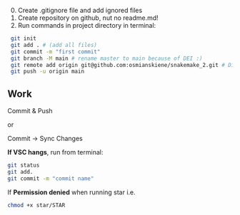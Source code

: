 0. Create .gitignore file and add ignored files
1. Create repository on github, nut no readme.md!
2. Run commands in project directory in terminal:

~~~bash
 git init
 git add . # (add all files)
 git commit -m "first commit"
 git branch -M main # rename master to main because of DEI :)
 git remote add origin git@github.com:osmianskiene/snakemake_2.git # Different for every project
 git push -u origin main
~~~

## Work

Commit & Push

or 

Commit -> Sync Changes

**If VSC hangs**, run from terminal:

~~~bash
git status
git add.
git commit -m "commit name"
~~~

If **Permission denied** when running star i.e.

~~~bash
chmod +x star/STAR
~~~